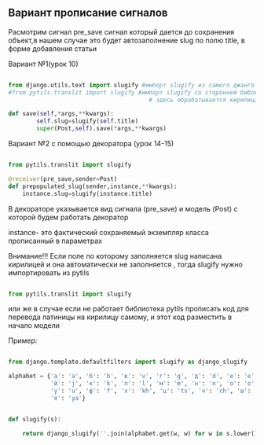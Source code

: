 ## Вариант прописание сигналов

Расмотрим сигнал pre_save сигнал который дается до сохранения объект,в нашем случае это
будет автозаполнение slug по полю title, в форме добавления статьи

Вариант №1(урок 10)

```python

from django.utils.text import slugify #импорт slugify из самого джанго
#from pytils.translit import slugify #импорт slugify со сторонней библиотеки,
                                        # здесь обрабатывается кирилица

def save(self,*args,**kwargs):
        self.slug=slugify(self.title)
        super(Post,self).save(*args,**kwargs)


```
    
Вариант №2 с помощью декоратора (урок 14-15)

```python

from pytils.translit import slugify

@receiver(pre_save,sender=Post) 
def prepopulated_slug(sender,instance,**kwargs):
    instance.slug=slugify(instance.title)

```

В декораторе указывается вид сигнала (pre_save) и модель (Post) с которой будем работать декоратор

instance- это фактический сохраняемый экземпляр класса прописанный в параметрах


Внимание!!! Если поле по которому заполняется slug написана кирилицей и она автоматически
не заполняется , тогда slugify нужно импортировать из pytils

```python

from pytils.translit import slugify

```

или же в случае если не работает библиотека pytils прописать код для 
перевода латиницы на кирилицу самому, и этот код разместить в начало модели

Пример:

```python

from django.template.defaultfilters import slugify as django_slugify

alphabet = {'а': 'a', 'б': 'b', 'в': 'v', 'г': 'g', 'д': 'd', 'е': 'e', 'ё': 'yo', 'ж': 'zh', 'з': 'z', 'и': 'i',
            'й': 'j', 'к': 'k', 'л': 'l', 'м': 'm', 'н': 'n', 'о': 'o', 'п': 'p', 'р': 'r', 'с': 's', 'т': 't',
            'у': 'u', 'ф': 'f', 'х': 'kh', 'ц': 'ts', 'ч': 'ch', 'ш': 'sh', 'щ': 'shch', 'ы': 'i', 'э': 'e', 'ю': 'yu',
            'я': 'ya'}


def slugify(s):

    return django_slugify(''.join(alphabet.get(w, w) for w in s.lower()))

```